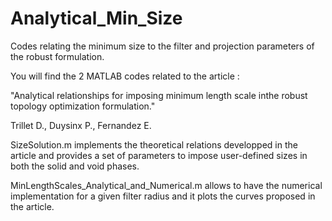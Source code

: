# Analytical_Min_Size
Codes relating the minimum size to the filter and projection parameters of the robust formulation.

You will find the 2 MATLAB codes related to the article :

"Analytical relationships for imposing minimum length scale inthe robust topology optimization formulation."

Trillet D., Duysinx P., Fernandez E.

SizeSolution.m implements the theoretical relations developped in the article and provides a set of parameters to impose user-defined sizes in both the solid and void phases.

MinLengthScales_Analytical_and_Numerical.m allows to have the numerical implementation for a given filter radius and it plots the curves proposed in the article.

